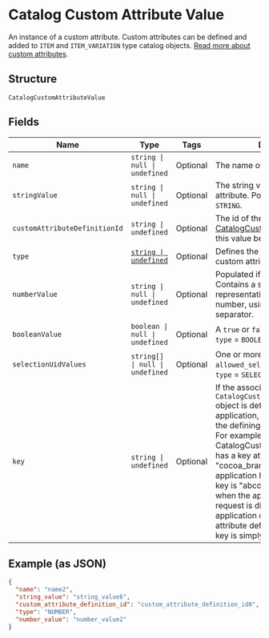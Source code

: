 
# Catalog Custom Attribute Value

An instance of a custom attribute. Custom attributes can be defined and
added to `ITEM` and `ITEM_VARIATION` type catalog objects.
[Read more about custom attributes](https://developer.squareup.com/docs/catalog-api/add-custom-attributes).

## Structure

`CatalogCustomAttributeValue`

## Fields

| Name | Type | Tags | Description |
|  --- | --- | --- | --- |
| `name` | `string \| null \| undefined` | Optional | The name of the custom attribute. |
| `stringValue` | `string \| null \| undefined` | Optional | The string value of the custom attribute.  Populated if `type` = `STRING`. |
| `customAttributeDefinitionId` | `string \| undefined` | Optional | The id of the [CatalogCustomAttributeDefinition](entity:CatalogCustomAttributeDefinition) this value belongs to. |
| `type` | [`string \| undefined`](../models/catalog-custom-attribute-definition-type.md) | Optional | Defines the possible types for a custom attribute. |
| `numberValue` | `string \| null \| undefined` | Optional | Populated if `type` = `NUMBER`. Contains a string<br/>representation of a decimal number, using a `.` as the decimal separator. |
| `booleanValue` | `boolean \| null \| undefined` | Optional | A `true` or `false` value. Populated if `type` = `BOOLEAN`. |
| `selectionUidValues` | `string[] \| null \| undefined` | Optional | One or more choices from `allowed_selections`. Populated if `type` = `SELECTION`. |
| `key` | `string \| undefined` | Optional | If the associated `CatalogCustomAttributeDefinition` object is defined by another application, this key is prefixed by the defining application ID.<br/>For example, if the CatalogCustomAttributeDefinition has a key attribute of "cocoa_brand" and the defining application ID is "abcd1234", this key is "abcd1234:cocoa_brand"<br/>when the application making the request is different from the application defining the custom attribute definition. Otherwise, the key is simply "cocoa_brand". |

## Example (as JSON)

```json
{
  "name": "name2",
  "string_value": "string_value6",
  "custom_attribute_definition_id": "custom_attribute_definition_id0",
  "type": "NUMBER",
  "number_value": "number_value2"
}
```

